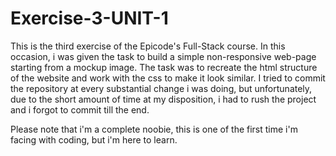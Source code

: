 # Exercise-3-UNIT-1

This is the third exercise of the Epicode's Full-Stack course.
In this occasion, i was given the task to build a simple non-responsive web-page starting from a mockup image.
The task was to recreate the html structure of the website and work with the css to make it look similar.
I tried to commit the repository at every substantial change i was doing, but unfortunately, due to the short amount of time at my disposition, i had to rush the project
and i forgot to commit till the end.

Please note that i'm a complete noobie, this is one of the first time i'm facing with coding, but i'm here to learn.
